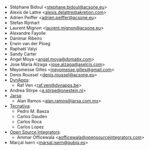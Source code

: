 - Stéphane Bidoul \<<stephane.bidoul@acsone.eu>\>
- Alexis de Lattre \<<alexis.delattre@akretion.com>\>
- Adrien Peiffer \<<adrien.peiffer@acsone.eu>\>
- Stefan Rijnhart
- Laurent Mignon \<<laurent.mignon@acsone.eu>\>
- Alexandre Fayolle
- Danimar Ribeiro
- Erwin van der Ploeg
- Raphaël Valyi
- Sandy Carter
- Angel Moya \<<angel.moya@domatix.com>\>
- Jose María Alzaga \<<jose.alzaga@aselcis.com>\>
- Meyomesse Gilles \<<meyomesse.gilles@gmail.com>\>
- Denis Roussel \<<denis.roussel@acsone.eu>\>
- [DynApps](https://www.dynapps.be):
  - Raf Ven \<<raf.ven@dynapps.be>\>
- Andrea Stirpe \<<a.stirpe@onestein.nl>\>
- [Jarsa](https://www.jarsa.com.mx):
  - Alan Ramos \<<alan.ramos@jarsa.com.mx>\>
- [Tecnativa](https://www.tecnativa.com):
  - Pedro M. Baeza
  - Carlos Dauden
  - Carlos Roca
  - Carlos Lopez
- [Open Source Integrators](https://www.opensourceintegrators.com):
  - Ammar Officewala \<<aofficewala@opensourceintegrators.com>\>
- Marçal Isern \<<marsal.isern@qubiq.es>\>
